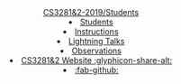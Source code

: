 <header>
<navbar placement="top" type="primary">
  <a slot="brand" href="{{ baseUrl }}/index.html" title="Home" class="navbar-brand">CS3281&2-2019/Students</a>

  <li>
    <a href="{{ baseUrl }}/index.html" class="nav-link">Students</a>
  </li>
  <li>
    <a href="{{ baseUrl }}/instructions.html" class="nav-link">Instructions</a>
  </li>
  <li>
    <a href="{{ baseUrl }}/students/talksSchedule.html" class="nav-link">Lightning Talks</a>
  </li>
  <li>
    <a href="{{ baseUrl }}/students/observations.html" class="nav-link">Observations</a>
  </li>
    <li>
    <a href="https://nus-cs3281.github.io/website/" class="nav-link">CS3281&2 Website <md>:glyphicon-share-alt:</md></a>
  </li>
  <li slot="right">
    <a href="https://github.com/nus-cs3281/{{ year }}" class="nav-link"><md>:fab-github:</md></a>
  </li>
</navbar>
</header>
